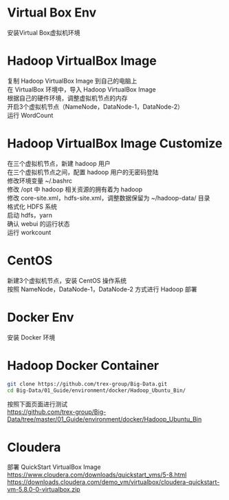 # Virtual Box Env
安装Virtual Box虚拟机环境</br>

# Hadoop VirtualBox Image
复制 Hadoop VirtualBox Image 到自己的电脑上</br>
在 VirtualBox 环境中，导入 Hadoop VirtualBox Image</br>
根据自己的硬件环境，调整虚拟机节点的内存</br>
开启3个虚拟机节点（NameNode，DataNode-1，DataNode-2）</br>
运行 WordCount</br>

# Hadoop VirtualBox Image Customize
在三个虚拟机节点，新建 hadoop 用户<br>
在三个虚拟机节点之间，配置 hadoop 用户的无密码登陆<br>
修改环境变量 ~/.bashrc<br>
修改 /opt 中 hadoop 相关资源的拥有着为 hadoop<br>
修改 core-site.xml，hdfs-site.xml，调整数据保留为 ~/hadoop-data/ 目录<br>
格式化 HDFS 系统<br>
启动 hdfs，yarn<br>
确认 webui 的运行状态<br>
运行 workcount<br>

# CentOS
新建3个虚拟机节点，安装 CentOS 操作系统<br>
按照 NameNode，DataNode-1，DataNode-2 方式进行 Hadoop 部署<br>

# Docker Env
安装 Docker 环境<br>

# Hadoop Docker Container
```bash
git clone https://github.com/trex-group/Big-Data.git
cd Big-Data/01_Guide/environment/docker/Hadoop_Ubuntu_Bin/
```
按照下面页面进行测试<br>
https://github.com/trex-group/Big-Data/tree/master/01_Guide/environment/docker/Hadoop_Ubuntu_Bin

# Cloudera
部署 QuickStart VirtualBox Image<br>
https://www.cloudera.com/downloads/quickstart_vms/5-8.html<br>
https://downloads.cloudera.com/demo_vm/virtualbox/cloudera-quickstart-vm-5.8.0-0-virtualbox.zip

